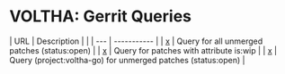 VOLTHA: Gerrit Queries
======================

| URL | Description |                                           |
| --- | ----------- |
| [x](https://gerrit.opencord.org/q/status:open) | Query for all unmerged patches (status:open) |
| [x](https://gerrit.opencord.org/q/status:open+-is:wip) | Query for patches with attribute is:wip |
| [x](https://gerrit.opencord.org/q/project:voltha-go+status:open) | Query (project:voltha-go) for unmerged patches (status:open) |
